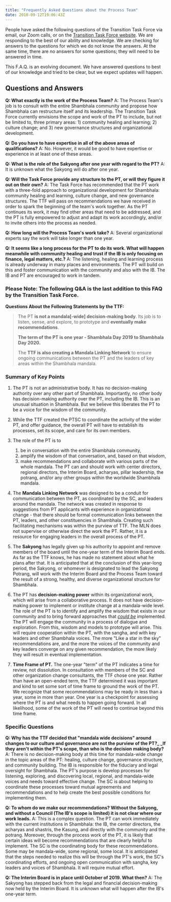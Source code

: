 ```yaml
---
title: "Frequently Asked Questions about the Process Team"
date: 2018-09-12T19:06:43Z
---
```


People have asked the following questions of the Transition Task Force via email, our Zoom calls, or on the [Transition Task Force website](https://www.shambhala-transition.org/contact/). We are responding to the best of our ability and knowledge. We are checking for answers to the questions for which we do not know the answers. At the same time, there are no answers for some questions; they will need to be answered in time.

This F.A.Q. is an evolving document.  We have answered questions to best of our knowledge and tried to be clear, but we expect updates will happen.

## Questions and Answers

**Q:  What exactly is the work of the Process Team?**
A:  The Process Team's job is to consult with the entire Shambhala community and propose how Shambhala can restructure itself and its leadership. The Transition Task Force currently envisions the scope and work of the PT to include, but not be limited to, three primary areas: 1) community healing and learning; 2) culture change; and 3) new governance structures and organizational development.

**Q:  Do you have to have expertise in all of the above areas of qualifications?**
A:  No. However, it would be good to have expertise or experience in at least one of these areas.

**Q:  What is the role of the Sakyong after one year with regard to the PT?**
A:  It is unknown what the Sakyong will do after one year.

**Q:  Will the Task Force provide any structure to the PT, or will they figure it out on their own?**
A:  The Task Force has recommended that the PT work with a three-fold approach to organizational development for Shambhala: community healing and learning, culture change, and new governance structures. The TTF will pass on recommendations we have received in order to spark the beginning of the team's work together.  As the PT continues its work, it may find other areas that need to be addressed, and the PT is fully empowered to adjust and adapt its work accordingly, and/or to invite others into the process as needed.

**Q:  How long will the Process Team's work take?**
A:  Several organizational experts say the work will take longer than one year.

**Q: It seems like a long process for the PT to do its work. What will happen meanwhile with community healing and trust if the IB is only focusing on finance, legal matters, etc.?**
A: The listening, healing and learning process is already underway in many places and environments. The PT will build on this and foster communication with the community and also with the IB. The IB and PT are encouraged to work in tandem.

### Please Note: The following Q&A is the last addition to this FAQ by the Transition Task Force.

**Questions About the Following Statements by the TTF:**

> The PT **is not a mandala[-wide] decision-making body**. Its job is to listen, sense, and explore, to prototype and **eventually make recommendations**.
>
> **The term of the PT is one year - Shambhala Day 2019 to Shambhala Day 2020.** 
>
> The **TTF is also creating a Mandala Linking Network** to ensure ongoing communications between the PT and the leaders of key areas within the Shambhala mandala.

### Summary of Key Points

1. The PT is not an administrative body. It has no decision-making authority over any other part of Shambhala. Importantly, no other body has decision-making authority over the PT, including the IB. This is an unusual situation in Shambhala. But we believe this liberates the PT to be a voice for the wisdom of the community.

2. While the TTF created the PTSC to coordinate the activity of the wider PT, and offer guidance, the overall PT will have to establish its processes, set its scope, and care for its own members. 

3. The role of the PT is to
    1.  be in conversation with the entire Shambhala community,
    1.  amplify the wisdom of that conversation, and, based on that wisdom,
    1.  make recommendations and collaborate with various parts of the whole mandala.
  The PT can and should work with center directors, regional directors, the Interim Board, acharyas, pillar leadership, the potrang, and/or any other groups within the worldwide Shambhala mandala.

4. The **Mandala Linking Network** was designed to be a conduit for communication between the PT, as coordinated by the SC, and leaders around the mandala. The network was created in response to suggestions from PT applicants with experience in organizational change - that there should be formal communication links between the PT, leaders, and other constituencies in Shambhala. Creating such facilitating mechanisms was within the purview of TTF. The MLN does not supervise or otherwise direct the work the PT. Rather, it is a resource for engaging leaders in the overall process of the PT.

5. The **Sakyong** has legally given up his authority to appoint and remove members of the board until the one-year term of the Interim Board ends. As far as the TTF knows, he has made no statement about what he plans after that. It is anticipated that at the conclusion of this year-long period, the Sakyong, or whomever is designated to lead the Sakyong Potrang, will work with the Interim Board and the Process Team toward the result of a strong, healthy, and diverse organizational structure for Shambhala.

6. The PT has **decision-making power** within its organizational work, which will arise from a collaborative process. It does not have decision-making power to implement or institute change at a mandala-wide level. The role of the PT is to identify and amplify the wisdom that exists in our community and to bring forward approaches that _<span style="text-decoration:underline;">could be</span>_ implemented. The PT will engage the community in a process of dialogue and exploration. From this, wisdom and models to prototype will arise. This will require cooperation within the PT, with the sangha, and with key leaders and other Shambhala voices. The more "Like a star in the sky" recommendations are, and the more the voices of the community and key leaders converge on any given recommendation, the more likely they will result in eventual implementation.

7. **Time Frame of PT.** The one-year "term" of the PT indicates a time for review, not dissolution. In consultation with members of the SC and other organization change consultants, the TTF chose one year. Rather than have an open-ended term, the TTF determined it was important and kind to set some sort of time frame to ground the work of the PT. We recognize that some recommendations may be ready in less than a year, some in more than year. One year is a checkpoint for assessing where the PT is and what needs to happen going forward. In all likelihood, some of the work of the PT will need to continue beyond this time frame.

### Specific Questions

**Q: Why has the TTF decided that "mandala wide decisions" around changes to our culture and governance are not the purview of the PT?_ _If they aren't within the PT's scope, than who is the decision making body?**
A: There is no decision-making body at this time for mandala-wide change in the topic areas of the PT:  healing, culture change, governance structure, and community building. The IB is responsible for the fiduciary and legal oversight for Shambhala. The PT's purpose is develop processes for listening, exploring, and discovering local, regional, and mandala-wide voices and needs toward effective change. The SC is about helping to coordinate these processes toward mutual agreements and recommendations and to help create the best possible conditions for implementing them.  

**Q: To whom do we make our recommendations? Without the Sakyong, and without a Council (The IB's scope is limited) it is not clear where our work leads.**
A: This is a complex question. The PT can work immediately with the current institutions in Shambhala: the IB, the center directors, the acharyas and shastris, the Kasung, and directly with the community and the potrang. Moreover, through the process work of the PT, it is likely that certain ideas will become recommendations that are clearly helpful to implement. The SC is the coordinating body for these recommendations. Some may be mandala-wide, some regional, some local. It is anticipated that the steps needed to realize this will be through the PT's work, the SC's coordinating efforts, and ongoing open communication with sangha, key leaders and voices of Shambhala. It will require mutual effort.

**Q:  The Interim Board is in place until October of 2019.  What then?** 
A: The Sakyong has stepped back from the legal and financial decision-making now held by the Interim Board. It is unknown what will happen after the IB's one-year term.  

